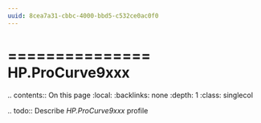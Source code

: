 ```yaml
---
uuid: 8cea7a31-cbbc-4000-bbd5-c532ce0ac0f0
---
```



===============
HP.ProCurve9xxx
===============

.. contents:: On this page
    :local:
    :backlinks: none
    :depth: 1
    :class: singlecol

.. todo::
    Describe *HP.ProCurve9xxx* profile

